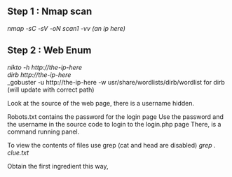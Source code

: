 ## Step 1 : Nmap scan

_nmap -sC -sV -oN scan1 -vv (an ip here)_

## Step 2 : Web Enum

_nikto -h http://the-ip-here_  
_dirb http://the-ip-here_  
_gobuster -u http://the-ip-here -w usr/share/wordlists/dirb/wordlist for dirb  
(will update with correct path)

Look at the source of the web page, there is a username hidden.

Robots.txt contains the password for the login page
Use the password and the username in the source code to login to the login.php page
There, is a command running panel.

To view the contents of files use grep (cat and head are disabled)
_grep . clue.txt_

Obtain the first ingredient this way,
